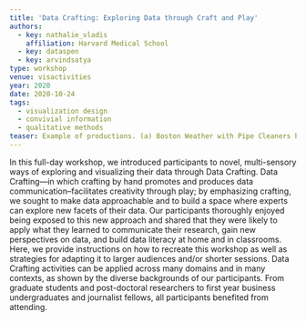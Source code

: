 ```yaml
---
title: 'Data Crafting: Exploring Data through Craft and Play'
authors:
  - key: nathalie_vladis
    affiliation: Harvard Medical School
  - key: dataspen
  - key: arvindsatya
type: workshop
venue: visactivities
year: 2020
date: 2020-10-24
tags:
  - visualization design
  - convivial information
  - qualitative methods
teaser: Example of productions. (a) Boston Weather with Pipe Cleaners by Gaurav P; (b) Ten Hours in Boston by Yue D; (c) Screen Time by Weather by Artemisia L; (d) Highs and Lows by Serena B.
---
```

In this full-day workshop, we introduced participants to novel, multi-sensory ways of exploring and visualizing their data through Data Crafting. Data Crafting—in which crafting by hand promotes and produces data communication–facilitates creativity through play; by emphasizing crafting, we sought to make data approachable and to build a space where experts can explore new facets of their data. Our participants thoroughly enjoyed being exposed to this new approach and shared that they were likely to apply what they learned to communicate their research, gain new perspectives on data, and build data literacy at home and in classrooms. Here, we provide instructions on how to recreate this workshop as well as strategies for adapting it to larger audiences and/or shorter sessions. Data Crafting activities can be applied across many domains and in many contexts, as shown by the diverse backgrounds of our participants. From graduate students and post-doctoral researchers to first year business undergraduates and journalist fellows, all participants benefited from attending.
